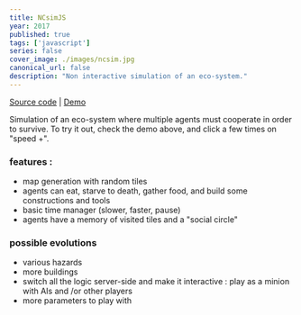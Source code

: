 ```yaml
---
title: NCsimJS
year: 2017
published: true
tags: ['javascript']
series: false
cover_image: ./images/ncsim.jpg
canonical_url: false
description: "Non interactive simulation of an eco-system."
---
```


[Source code](https://github.com/Nirgalz/NCsimJS) | [Demo](https://nirgalz.github.io/NCsimJS/)

Simulation of an eco-system where multiple agents must cooperate in order to survive.
To try it out, check the demo above, and click a few times on "speed +".

### features :
* map generation with random tiles
* agents can eat, starve to death, gather food, and build some constructions and tools
* basic time manager (slower, faster, pause)
* agents have a memory of visited tiles and a "social circle"

### possible evolutions

* various hazards
* more buildings
* switch all the logic server-side and make it interactive : play as a minion with AIs and /or other players
* more parameters to play with

